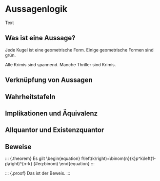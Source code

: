 # Aussagenlogik

Text

## Was ist eine Aussage?

Jede Kugel ist eine geometrische Form. Einige geometrische Formen sind grün.

Alle Krimis sind spannend. Manche Thriller sind Krimis. 

## Verknüpfung von Aussagen

## Wahrheitstafeln

## Implikationen und Äquivalenz

## Allquantor und Existenzquantor

## Beweise

::: {.theorem}
Es gilt
\begin{equation}
f\left(k\right)=\binom{n}{k}p^k\left(1-p\right)^{n-k} (\#eq:binom)
\end{equation}
:::

::: {.proof}
Das ist der Beweis.
:::

